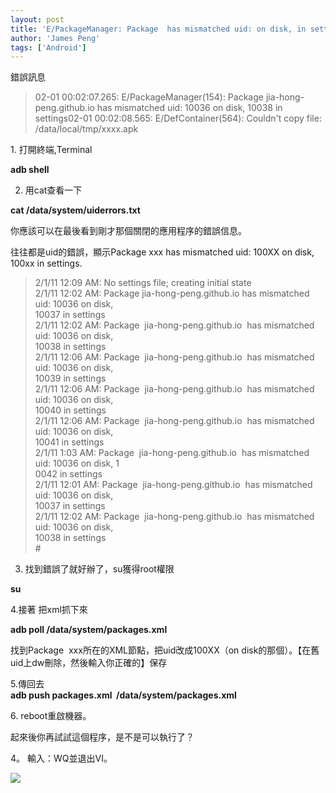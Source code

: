 ```yaml
---
layout: post
title: 'E/PackageManager: Package  has mismatched uid: on disk, in settings'
author: 'James Peng'
tags: ['Android']
---
```


  
 錯誤訊息  

> 02-01 00:02:07.265: E/PackageManager(154): Package jia-hong-peng.github.io has
> mismatched uid: 10036 on disk, 10038 in settings02-01 00:02:08.565:
> E/DefContainer(564): Couldn't copy file: /data/local/tmp/xxxx.apk

  

1. 打開終端,Terminal

**adb shell**

  

2. 用cat查看一下

**cat /data/system/uiderrors.txt**

  

你應該可以在最後看到剛才那個關閉的應用程序的錯誤信息。

往往都是uid的錯誤，顯示Package xxx has mismatched uid: 100XX on disk,
100xx in settings.

> 2/1/11 12:09 AM: No settings file; creating initial state  
> 2/1/11 12:02 AM: Package jia-hong-peng.github.io has mismatched uid: 10036 on
> disk,  
> 10037 in settings  
> 2/1/11 12:02 AM: Package  jia-hong-peng.github.io  has mismatched uid: 10036
> on disk,  
> 10038 in settings  
> 2/1/11 12:06 AM: Package  jia-hong-peng.github.io  has mismatched uid: 10036
> on disk,  
> 10039 in settings  
> 2/1/11 12:06 AM: Package  jia-hong-peng.github.io  has mismatched uid: 10036
> on disk,  
> 10040 in settings  
> 2/1/11 12:06 AM: Package  jia-hong-peng.github.io  has mismatched uid: 10036
> on disk,  
> 10041 in settings  
> 2/1/11 1:03 AM: Package  jia-hong-peng.github.io  has mismatched uid: 10036 on
> disk, 1  
> 0042 in settings  
> 2/1/11 12:01 AM: Package  jia-hong-peng.github.io  has mismatched uid: 10036
> on disk,  
> 10037 in settings  
> 2/1/11 12:02 AM: Package  jia-hong-peng.github.io  has mismatched uid: 10036
> on disk,  
> 10038 in settings  
> \#

3. 找到錯誤了就好辦了，su獲得root權限

**su**

  

4.接著 把xml抓下來

**adb poll /data/system/packages.xml**

  
 找到Package  xxx所在的XML節點，把uid改成100XX（on
disk的那個）。【在舊uid上dw刪除，然後輸入你正確的】保存  
  
  
 5.傳回去  
 **adb push packages.xml  /data/system/packages.xml**  
  
  
 6. reboot重啟機器。  
  
  
  
起來後你再試試這個程序，是不是可以執行了？  

4。 輸入：WQ並退出VI。

![](http://www.google.com/uds/css/small-logo.png)

